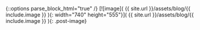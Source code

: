 {::options parse_block_html="true" /}
<span class="image-row image-row-lg">
[![image]( {{ site.url }}/assets/blog/{{ include.image }} ){: width="740" height="555"}]( {{ site.url }}/assets/blog/{{ include.image }} ){: .post-image}
</span>